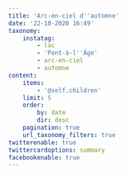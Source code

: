 ```yaml
---
title: 'Arc-en-ciel d''automne'
date: '22-10-2020 16:49'
taxonomy:
    instatag:
        - lac
        - 'Pont-à-l''Âge'
        - arc-en-ciel
        - automne
content:
    items:
        - '@self.children'
    limit: 5
    order:
        by: date
        dir: desc
    pagination: true
    url_taxonomy_filters: true
twitterenable: true
twittercardoptions: summary
facebookenable: true
---
```



